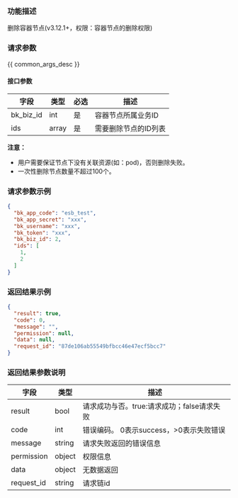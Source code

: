 ### 功能描述

删除容器节点(v3.12.1+，权限：容器节点的删除权限)

### 请求参数

{{ common_args_desc }}

#### 接口参数

| 字段        | 类型    | 必选 | 描述          |
|-----------|-------|----|-------------|
| bk_biz_id | int   | 是  | 容器节点所属业务ID  |
| ids       | array | 是  | 需要删除节点的ID列表 |

**注意：**

- 用户需要保证节点下没有关联资源(如：pod)，否则删除失败。
- 一次性删除节点数量不超过100个。

### 请求参数示例

```json
{
  "bk_app_code": "esb_test",
  "bk_app_secret": "xxx",
  "bk_username": "xxx",
  "bk_token": "xxx",
  "bk_biz_id": 2,
  "ids": [
    1,
    2
  ]
}
```

### 返回结果示例

```json
{
  "result": true,
  "code": 0,
  "message": "",
  "permission": null,
  "data": null,
  "request_id": "87de106ab55549bfbcc46e47ecf5bcc7"
}
```

### 返回结果参数说明

| 字段         | 类型     | 描述                         |
|------------|--------|----------------------------|
| result     | bool   | 请求成功与否。true:请求成功；false请求失败 |
| code       | int    | 错误编码。 0表示success，>0表示失败错误  |
| message    | string | 请求失败返回的错误信息                |
| permission | object | 权限信息                       |
| data       | object | 无数据返回                      |
| request_id | string | 请求链id                      |
